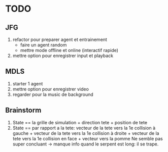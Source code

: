 # TODO

## JFG
1. refactor pour preparer agent et entrainement
    * faire un agent random
    * mettre mode offline et online (interactif rapide)
2. mettre option pour enregistrer input et playback

## MDLS
1. starter 1 agent
2. mettre option pour enregistrer video
3. regarder pour la music de background

## Brainstorm
1. State == la grille de simulation + direction tete + position de tete
2. State == par rapport a la tete:
              vecteur de la tete vers la 1e collision à gauche +
              vecteur de la tete vers la 1e collision à droite +
              vecteur de la tete vers la 1e collision en face +
              vecteur vers la pomme
    Ne semble pas super concluant -> manque info quand le serpent est long: il se trape.
